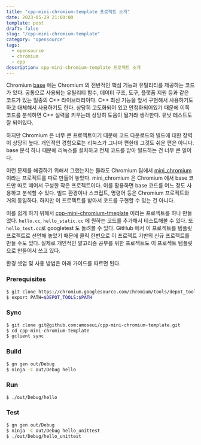 ```yaml
---
title: "cpp-mini-chromium-template 프로젝트 소개"
date: 2023-05-29 21:00:00
template: post
draft: false
slug: "/cpp-mini-chromium-template"
category: "opensource"
tags:
  - opensource
  - chromium
  - cpp
description: cpp-mini-chromium-template 프로젝트 소개
---
```


Chromium [base](https://chromium.googlesource.com/chromium/src/base/) 에는 Chromium 의 전반적인 핵심 기능과 유틸리티를 제공하는 코드가 있다. 공통으로 사용되는 유틸리티 함수, 데이터 구조, 도구, 플랫폼 지원 등과 같은 코드가 있는 일종의 C++ 라이브러리이다. C++ 최신 기능을 앞서 구현해서 사용하기도 하고 대체해서 사용하기도 한다. 상당히 고도화되어 있고 안정화되어있기 때문에 이쪽 코드를 분석하면 C++ 실력을 키우는데 상당히 도움이 될거라 생각한다. 유닛 테스트도 잘 되어있다.

하지만 Chromium 은 너무 큰 프로젝트이기 때문에 코드 다운로드와 빌드에 대한 장벽이 상당히 높다. 개인적인 경험으로는 리눅스가 그나마 편한데 그것도 쉬운 편은 아니다. base 분석 하나 때문에 리눅스를 설치하고 전체 코드를 받아 빌드하는 건 너무 큰 일이다.

이런 문제를 해결하기 위해서 그랬는지는 몰라도 Chromium 팀에서 [mini_chromium](https://chromium.googlesource.com/chromium/mini_chromium) 이라는 프로젝트를 따로 만들어 놓았다. mini_chromium 은 Chromium 에서 base 코드만 따로 떼어서 구성한 작은 프로젝트이다. 이를 활용하면 base 코드를 어느 정도 사용하고 분석할 수 있다. 빌드 환경이나 스크립트, 명령어 등은 Chromium 프로젝트와 거의 동일하다. 하지만 이 프로젝트를 받아서 코드를 구현할 수 있는 건 아니다.

이를 쉽게 하기 위해서 [cpp-mini-chromium-tmeplate](https://github.com/amoseui/cpp-mini-chromium-template/) 이라는 프로젝트를 하나 만들었다. `hello.cc`, `hello_static.cc` 에 원하는 코드를 추가해서 테스트해볼 수 있다. 또 `hello_test.cc`로 googletest 도 돌려볼 수 있다. GitHub 에서 이 프로젝트를 템플릿 프로젝트로 선언해 놓았기 때문에 클릭 한번으로 이 프로젝트 기반의 신규 프로젝트를 만들 수도 있다. 실제로 개인적인 알고리즘 공부를 위한 프로젝트도 이 프로젝트 템플릿으로 만들어서 쓰고 있다.

환경 셋업 및 사용 방법은 아래 가이드를 따르면 된다.

### Prerequisites

```bash
$ git clone https://chromium.googlesource.com/chromium/tools/depot_tools.git
$ export PATH=$DEPOT_TOOLS:$PATH
```

### Sync

```bash
$ git clone git@github.com:amoseui/cpp-mini-chromium-template.git
$ cd cpp-mini-chromium-template
$ gclient sync
```

### Build

```bash
$ gn gen out/Debug
$ ninja -C out/Debug hello
```

### Run

```bash
$ ./out/Debug/hello
```

### Test

```bash
$ gn gen out/Debug
$ ninja -C out/Debug hello_unittest
$ ./out/Debug/hello_unittest
```
